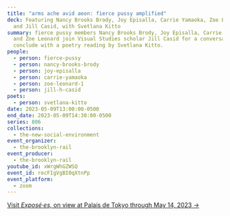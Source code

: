 ```yaml
---
title: "arms ache avid aeon: fierce pussy amplified"
deck: Featuring Nancy Brooks Brody, Joy Episalla, Carrie Yamaoka, Zoe Leonard,
  and Jill Casid, with Svetlana Kitto
summary: fierce pussy members Nancy Brooks Brody, Joy Episalla, Carrie Yamaoka,
  and Zoe Leonard join Visual Studies scholar Jill Casid for a conversation. We
  conclude with a poetry reading by Svetlana Kitto.
people:
  - person: fierce-pussy
  - person: nancy-brooks-brody
  - person: joy-episalla
  - person: carrie-yamaoka
  - person: zoe-leonard-1
  - person: jill-h-casid
poets:
  - person: svetlana-kitto
date: 2023-05-09T13:00:00-0500
end_date: 2023-05-09T14:30:00-0500
series: 806
collections:
  - the-new-social-environment
event_organizer:
  - the-brooklyn-rail
event_producer:
  - the-brooklyn-rail
youtube_id: xWrgWhGZWSQ
event_id: recFIgVgBI0qXtnPp
event_platform:
  - zoom
---
```

[V﻿isit *Exposé·es,* on view at Palais de Tokyo through May 14, 2023 →](https://palaisdetokyo.com/en/exposition/exposees/)